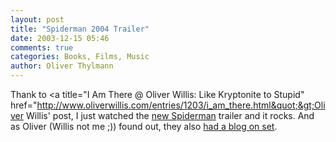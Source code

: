 ```yaml
---
layout: post
title: "Spiderman 2004 Trailer"
date: 2003-12-15 05:46
comments: true
categories: Books, Films, Music
author: Oliver Thylmann
---
```



Thank to &lt;a title=&quot;I Am There @ Oliver Willis: Like Kryptonite to Stupid&quot; href=&quot;http://www.oliverwillis.com/entries/1203/i_am_there.html&quot;&gt;Oliver Willis' post, I just watched the [new Spiderman](http://advision.webevents.yahoo.com/sony/spiderman2/) trailer and it rocks. And as Oliver (Willis not me ;)) found out, they also [had a blog on set](http://spiderman.sonypictures.com/go.php?path=%2Fbugle%2Fweblogs%2Findex.php%3F).

